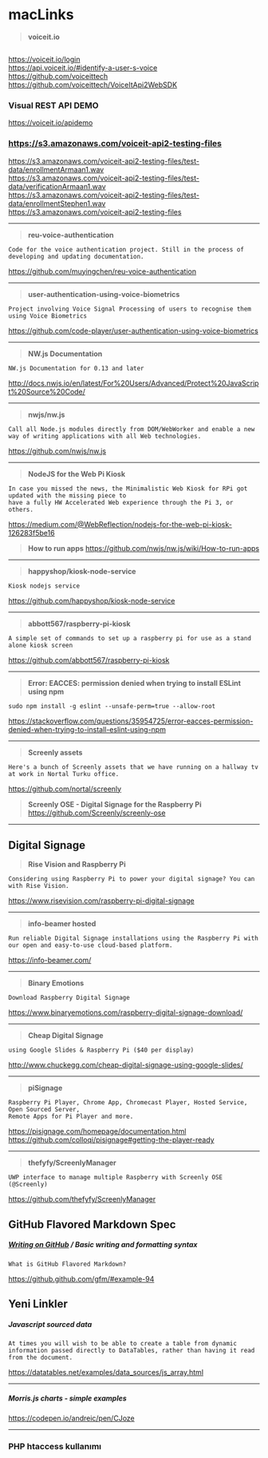# macLinks
> **voiceit.io**
```
```
https://voiceit.io/login <br>
https://api.voiceit.io/#identify-a-user-s-voice <br>
https://github.com/voiceittech <br>
https://github.com/voiceittech/VoiceItApi2WebSDK<br>
### Visual REST API DEMO
https://voiceit.io/apidemo

### https://s3.amazonaws.com/voiceit-api2-testing-files<br>

https://s3.amazonaws.com/voiceit-api2-testing-files/test-data/enrollmentArmaan1.wav<br>
https://s3.amazonaws.com/voiceit-api2-testing-files/test-data/verificationArmaan1.wav<br>
https://s3.amazonaws.com/voiceit-api2-testing-files/test-data/enrollmentStephen1.wav<br>
https://s3.amazonaws.com/voiceit-api2-testing-files


<hr>

> **reu-voice-authentication**
```
Code for the voice authentication project. Still in the process of developing and updating documentation.
```
https://github.com/muyingchen/reu-voice-authentication

<hr>

> **user-authentication-using-voice-biometrics**
```
Project involving Voice Signal Processing of users to recognise them using Voice Biometrics
```
https://github.com/code-player/user-authentication-using-voice-biometrics

<hr>

> **NW.js Documentation**
```
NW.js Documentation for 0.13 and later
```
http://docs.nwjs.io/en/latest/For%20Users/Advanced/Protect%20JavaScript%20Source%20Code/

<hr>

> **nwjs/nw.js**
```
Call all Node.js modules directly from DOM/WebWorker and enable a new way of writing applications with all Web technologies.
```
https://github.com/nwjs/nw.js

<hr>

> **NodeJS for the Web Pi Kiosk**
```
In case you missed the news, the Minimalistic Web Kiosk for RPi got updated with the missing piece to 
have a fully HW Accelerated Web experience through the Pi 3, or others.
```
https://medium.com/@WebReflection/nodejs-for-the-web-pi-kiosk-126283f5be16

> **How to run apps**
https://github.com/nwjs/nw.js/wiki/How-to-run-apps

<hr>

> **happyshop/kiosk-node-service**
```
Kiosk nodejs service
```
https://github.com/happyshop/kiosk-node-service

<hr>

> **abbott567/raspberry-pi-kiosk**
```
A simple set of commands to set up a raspberry pi for use as a stand alone kiosk screen
```
https://github.com/abbott567/raspberry-pi-kiosk

<hr>

> **Error: EACCES: permission denied when trying to install ESLint using npm**
```
sudo npm install -g eslint --unsafe-perm=true --allow-root
```
https://stackoverflow.com/questions/35954725/error-eacces-permission-denied-when-trying-to-install-eslint-using-npm

---

> **Screenly assets**
```
Here's a bunch of Screenly assets that we have running on a hallway tv at work in Nortal Turku office.
```
https://github.com/nortal/screenly

> **Screenly OSE - Digital Signage for the Raspberry Pi**
https://github.com/Screenly/screenly-ose
---

## Digital Signage
> **Rise Vision and Raspberry Pi**
```
Considering using Raspberry Pi to power your digital signage? You can with Rise Vision.
```
https://www.risevision.com/raspberry-pi-digital-signage

---

> **info-beamer hosted**
```
Run reliable Digital Signage installations using the Raspberry Pi with our open and easy-to-use cloud-based platform.
```
https://info-beamer.com/

---

> **Binary Emotions**
```
Download Raspberry Digital Signage
```
https://www.binaryemotions.com/raspberry-digital-signage-download/

---

> **Cheap Digital Signage**
```
using Google Slides & Raspberry Pi ($40 per display)
```
http://www.chuckegg.com/cheap-digital-signage-using-google-slides/

---

> **piSignage**
```
Raspberry Pi Player, Chrome App, Chromecast Player, Hosted Service, Open Sourced Server, 
Remote Apps for Pi Player and more.
```
https://pisignage.com/homepage/documentation.html<br>
https://github.com/colloqi/pisignage#getting-the-player-ready

---

> **thefyfy/ScreenlyManager**
```
UWP interface to manage multiple Raspberry with Screenly OSE (@Screenly)
```
https://github.com/thefyfy/ScreenlyManager

## GitHub Flavored Markdown Spec
##### [Writing on GitHub](https://help.github.com/categories/writing-on-github) **/ Basic writing and formatting syntax**
```
What is GitHub Flavored Markdown?
```
https://github.github.com/gfm/#example-94


## Yeni Linkler

##### Javascript sourced data
```
At times you will wish to be able to create a table from dynamic information passed directly to DataTables, rather than having it read from the document.
```
https://datatables.net/examples/data_sources/js_array.html

---

##### Morris.js charts - simple examples
https://codepen.io/andreic/pen/CJoze

---

### PHP htaccess kullanımı


